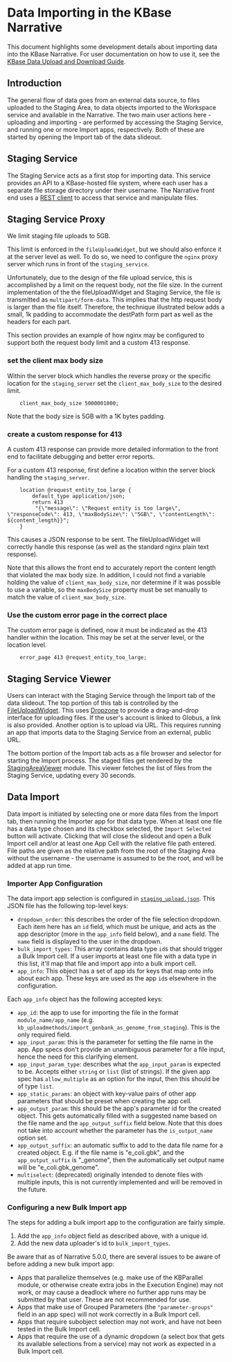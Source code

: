 # Data Importing in the KBase Narrative

This document highlights some development details about importing data into the KBase Narrative. For user documentation on how to use it, see the [KBase Data Upload and Download Guide](https://docs.kbase.us/data/upload-download-guide).

## Introduction

The general flow of data goes from an external data source, to files uploaded to the Staging Area, to data objects imported to the Workspace service and available in the Narrative. The two main user actions here - uploading and importing - are performed by accessing the Staging Service, and running one or more Import apps, respectively. Both of these are started by opening the Import tab of the data slideout.

## Staging Service

The Staging Service acts as a first stop for importing data. This service provides an API to a KBase-hosted file system, where each user has a separate file storage directory under their username. The Narrative front end uses a [REST client](../../kbase-extension/static/kbase/js/api/StagingServiceClient.js) to access that service and manipulate files.

## Staging Service Proxy

We limit staging file uploads to 5GB.

This limit is enforced in the `fileUploadWidget`, but we should also enforce it at the server level as well. To do so, we need to configure the `nginx` proxy server which runs in front of the `staging_service`.

Unfortunately, due to the design of the file upload service, this is accomplished by a limit on the request body, not the file size. In the current implementation of the the fileUploadWidget and Staging Service, the file is transmitted as `multipart/form-data`. This implies that the http request body is larger than the file itself. Therefore, the technique illustrated below adds a small, 1k padding to accommodate the destPath form part as well as the headers for each part.

This section provides an example of how nginx may be configured to support both the request body limit and a custom 413 response.


### set the client max body size

Within the server block which handles the reverse proxy or the specific location for the `staging_server` set the `client_max_body_size` to the desired limit.

```nginx
    client_max_body_size 5000001000;
```

Note that the body size is 5GB with a 1K bytes padding.

### create a custom response for 413

A custom 413 response can provide more detailed information to the front end to facilitate debugging and better error reports.

For a custom 413 response, first define a location within the server block handling the `staging_server`.

```nginx
    location @request_entity_too_large {
        default_type application/json;
        return 413
         "{\"message\": \"Request entity is too large\", \"responseCode\": 413, \"maxBodySize\": \"5GB\", \"contentLength\": ${content_length}}";
    }
```

This causes a JSON response to be sent. The fileUploadWidget will correctly handle this response (as well as the standard nginx plain text response).

Note that this allows the front end to accurately report the content length that violated the max body size. In addition, I could not find a variable
holding the value of `client_max_body_size`, nor determine if it was possible to use a variable, so the `maxBodySize` property must be set manually 
to match the value of `client_max_body_size`.

### Use the custom error page in the correct place

The custom error page is defined, now it must be indicated as the 413 handler within the location. This may be set at the server level, or the location level.

```nginx
    error_page 413 @request_entity_too_large;   
```

## Staging Service Viewer

Users can interact with the Staging Service through the Import tab of the data slideout. The top portion of this tab is controlled by the [FileUploadWidget](../../kbase-extension/static/kbase/js/widgets/narrative_core/upload/fileUploadWidget.js). This uses [Dropzone](https://www.dropzone.dev/js/) to provide a drag-and-drop interface for uploading files. If the user's account is linked to Globus, a link is also provided. Another option is to upload via URL. This requires running an app that imports data to the Staging Service from an external, public URL.

The bottom portion of the Import tab acts as a file browser and selector for starting the Import process. The staged files get rendered by the [StagingAreaViewer](../../kbase-extension/static/kbase/js/widgets/narrative_core/upload/stagingAreaViewer.js) module. This viewer fetches the list of files from the Staging Service, updating every 30 seconds.

## Data Import

Data import is initiated by selecting one or more data files from the Import tab, then running the Importer app for that data type. When at least one file has a data type chosen and its checkbox selected, the `Import Selected` button will activate. Clicking that will close the slideout and open a Bulk Import cell and/or at least one App Cell with the relative file path entered. File paths are given as the relative path from the root of the Staging Area without the username - the username is assumed to be the root, and will be added at app run time.

### Importer App Configuration

The data import app selection is configured in [`staging_upload.json`](../../kbase-extension/static/kbase/config/staging_upload.json). This JSON file has the following top-level keys:
* `dropdown_order`: this describes the order of the file selection dropdown. Each item here has an `id` field, which must be unique, and acts as the app descriptor (more in the `app_info` field below), and a `name` field. The `name` field is displayed to the user in the dropdown.
* `bulk_import_types`: This array contains data type `id`s that should trigger a Bulk Import cell. If a user imports at least one file with a data type in this list, it'll map that file and import app into a bulk import cell.
* `app_info`: This object has a set of app ids for keys that map onto info about each app. These keys are used as the app `id`s elsewhere in the configuration.

Each `app_info` object has the following accepted keys:
* `app_id`: the app to use for importing the file in the format `module_name/app_name` (e.g. `kb_uploadmethods/import_genbank_as_genome_from_staging`). This is the only required field.
* `app_input_param`: this is the parameter for setting the file name in the app. App specs don't provide an unambiguous parameter for a file input, hence the need for this clarifying element.
* `app_input_param_type`: describes what the `app_input_param` is expected to be. Accepts either `string` or `list` (list of strings). If the given app spec has `allow_multiple` as an option for the input, then this should be of type `list`.
* `app_static_params`: an object with key-value pairs of other app parameters that should be preset when creating the app cell.
* `app_output_param`: this should be the app's parameter id for the created object. This gets automatically filled with a suggested name based on the file name and the `app_output_suffix` field below. Note that this does not take into account whether the parameter has the `is_output_name` option set.
* `app_output_suffix`: an automatic suffix to add to the data file name for a created object. E.g. if the file name is "e_coli.gbk", and the `app_output_suffix` is "_genome", then the automatically set output name will be "e_coli.gbk_genome".
* `multiselect`: (deprecated) originally intended to denote files with multiple inputs, this is not currently implemented and will be removed in the future.

### Configuring a new Bulk Import app
The steps for adding a bulk import app to the configuration are fairly simple.
1. Add the `app_info` object field as described above, with a unique id.
2. Add the new data uploader's id to `bulk_import_types`.

Be aware that as of Narrative 5.0.0, there are several issues to be aware of before adding a new bulk import app:
* Apps that parallelize themselves (e.g. make use of the KBParallel module, or otherwise create extra jobs in the Execution Engine) may not work, or may cause a deadlock where no further app runs may be submitted by that user. These are not recommended for use.
* Apps that make use of Grouped Parameters (the `"parameter-groups"` field in an app spec) will not work correctly in a Bulk Import cell.
* Apps that require subobject selection may not work, and have not been tested in the Bulk Import cell.
* Apps that require the use of a dynamic dropdown (a select box that gets its available selections from a service) may not work as expected in a Bulk Import cell.
